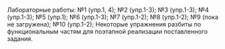 Лабораторные работы:
№1 (упр.1, 4);
№2 (упр.1-3);
№3 (упр.1-3);
№4 (упр.1-3);
№5 (упр.1);
№6 (упр.1-3);
№7 (упр.1-2);
№8 (упр.1-2);
№9 (пока не загружена);
№10 (упр.1-2);
Некоторые упражнения разбиты по функциональным частям для поэтапной реализации поставленного задания.
